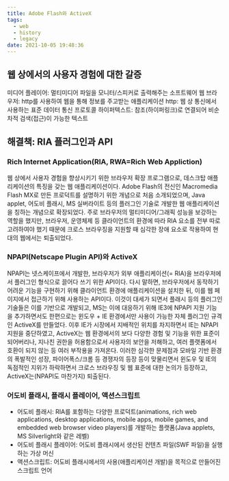 ```yaml
---
title: Adobe Flash와 ActiveX
tags:
  - web
  - history
  - legacy
date: 2021-10-05 19:48:36
---
```



## 웹 상에서의 사용자 경험에 대한 갈증 
미디어 플레이어: 멀티미디어 파일을 모니터/스피커로 출력해주는 소프트웨어
웹 브라우저: http를 사용하여 웹을 통해 정보를 주고받는 애플리케이션
http: 웹 상 통신에서 사용하는 표준 데이터 통신 프로토콜
하이퍼텍스트: 참조(하이퍼링크)로 연결되어 비순차적 검색(접근)이 가능한 텍스트 

## 해결책: RIA 플러그인과 API
### Rich Internet Application(RIA, RWA=Rich Web Appliction)
웹 상에서 사용자 경험을 향상시키기 위한 브라우저 확장 프로그램으로, 데스크탑 애플리케이션의 특징을 갖는 웹 애플리케이션이다. Adobe Flash의 전신인 Macromedia Flash MX로 만든 프로덕트를 설명하기 위한 개념으로 처음 소개되었으며, Java applet, 어도비 플래시, MS 실버라이트 등의 플러그인 기술로 개발한 웹 애플리케이션을 칭하는 개념으로 확장되었다. 
주로 브라우저의 멀티미디어/그래픽 성능을 보강하는 역할을 했지만, 브라우저, 운영체제 등 클라이언트의 환경에 따라 RIA 요소를 전부 따로 고려하여야 했기 때문에 크로스 브라우징을 지원할 때 심각한 장애 요소로 작용하여 현대의 웹에서는 퇴출되었다.

### NPAPI(Netscape Plugin API)와 ActiveX
NPAPI는 넷스케이프에서 개발한, 브라우저가 외부 애플리케이션(= RIA)을 브라우저에서 플러그인 형식으로 끌어다 쓰기 위한 API이다. 다시 말하면, 브라우저에서 동작하기 어려운 기능을 구현하기 위해 클라이언트 환경에 애플리케이션을 설치한 뒤, 이를 웹 페이지에서 접근하기 위해 사용하는 API이다.
이것이 대세가 되면서 플래시 등의 플러그인 기술들은 이를 기반으로 개발되고, MS는 이에 대응하기 위해 IE3에 NPAPI 지원 기능을 추가하면서도 한편으로는 윈도우 + IE 환경에서만 사용이 가능한 자체 플러그인 규격인 ActiveX를 만들었다.
이후 IE가 시장에서 지배적인 위치를 차지하면서 IE는 NPAPI 지원을 중단하였고, ActiveX는 웹 환경에서의 보다 다양한 경험 및 기능을 위한 표준이 되어버리나, 지나친 권한을 허용함으로서 사용자의 보안을 저해하고, 여러 플랫폼에서 호환이 되지 않는 등 여러 부작용을 가져온다.
이러한 심각한 문제점과 모바일 기반 환경의 폭발적인 성장, 파이어폭스/크롬 등 경쟁자의 등장 등이 맞물리면서 윈도우 및 IE의 독점적인 지위가 하락하면서 크로스 브라우징 및 웹 표준에 대한 논의가 등장하고, ActiveX는(NPAPI도 마찬가지) 퇴출된다.

### 어도비 플래시, 플래시 플레이어, 액션스크립트
- 어도비 플래시: RIA를 포함하는 다양한 프로덕트(animations, rich web applications, desktop applications, mobile apps, mobile games, and embedded web browser video players)를 개발하는 플랫폼(Java applets, MS Silverlight와 같은 레벨)
- 어도비 플래시 플레이어: 어도비 플래시에서 생산된 컨텐츠 파일(SWF 파일)을 실행하는 가상 머신
- 액션스크립트: 어도비 플래시에서의 사용(애플리케이션 개발)을 목적으로 만들어진 스크립트 언어 
